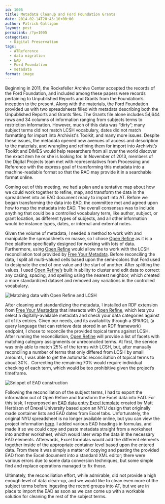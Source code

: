 ```yaml
---
id: 1005
title: Metadata Cleanup and Ford Foundation Grants
date: 2014-02-14T20:43:10+00:00
author: Patrick Galligan
layout: post
permalink: /?p=1005
categories:
  - Digital Preservation
tags:
  - ATReference
  - data migration
  - EAD
  - Ford Foundation
  - metadata
format: image
---
```

Beginning in 2011, the Rockefeller Archive Center accepted the records of the Ford Foundation, and included among these papers were records pertaining to Unpublished Reports and Grants from the Foundation’s inception to the present. Along with the materials, the Ford Foundation provided us with two spreadsheets filled with metadata describing both the Unpublished Reports and Grants files. The Grants file alone includes 54,644 rows and 34 columns of information ranging from subjects terms to restriction information. However, much of this data was “dirty”; many subject terms did not match LCSH vocabulary, dates did not match formatting for import into Archivist's Toolkit, and many more issues. Despite these issues, the metadata opened new avenues of access and description to the materials, and wrangling and refining them for import into Archivist’s Toolkit and DIMES would help researchers from all over the world discover the exact item he or she is looking for. In November of 2013, members of the Digital Projects team met with representatives from Processing and Reference with the express goal of transforming this metadata into a machine-readable format so that the RAC may provide it in a searchable format online.

<!--more-->

Coming out of this meeting, we had a plan and a tentative map about how we could work together to refine, map, and transform the data in the spreadsheet into an EAD document ready to import into AT. Before we began transforming the data into EAD, the committee met and agreed upon how to map the metadata into EAD. The overall consensus was to include anything that could be a controlled vocabulary term, like author, subject, or grant location, as different types of subjects, and all other information would be instance types, dates, or internal and external notes.

Given the volume of metadata, I needed a method to work with and manipulate the spreadsheets en masse, so I chose [Open Refine](http://openrefine.org) as it is a free platform specifically designed for working with lots of data. Furthermore, using [Open Refine](http://openrefine.org) would allow me to work with the LCSH reconciliation tool provided by [Free Your Metadata](http://www.freeyourmetadata.org). Before reconciling the data, I split all multi-valued cells based upon the semi-colons that Ford used to designate the end of one value and the start of another. After splitting the values, I used [Open Refine’s](http://openrefine.org) built in ability to cluster and edit data to correct any casing, spacing, and spelling using the nearest neighbor, which created a more standardized dataset and removed any variations in the controlled vocabulary.

![Matching data with Open Refine and LCSH](http://rockarch.org/programs/digital/bitsandbytes/wp-content/uploads/2014/02/OpenRefineLCSHMatching.jpg)

After cleaning and standardizing the metadata, I installed an RDF extension from [Free Your Meatadata](http://www.freeyourmetadata.org) that interacts with [Open Refine](http://openrefine.org), which lets you select a digitally-available metadata and check your data categories against all of its entries. Given our needs, and its availability through a SPARQL (a query language that can retrieve data stored in an RDF framework) endpoint, I chose to reconcile the provided topical terms against LCSH. After running the reconciliation, [Open Refine](http://openrefine.org) will provide a list of facets with matching category assignments or unreconciled terms. At first, the service was only able to match 25% of the terms with LCSH, but, after manually reconciling a number of terms that only differed from LCSH by small amounts, I was able to get the automatic reconciliation of topical terms to about 30%.  Correcting the remaining 70% would require individual checking of each term, which would be too prohibitive given the project’s timeframe.

![Snippet of EAD construction](http://rockarch.org/programs/digital/bitsandbytes/wp-content/uploads/2014/02/EAD-Construction-Excel.jpg)

Following the reconciliation of the subject terms, I had to export the information out of Open Refine and transform the Excel data into EAD. For this task, I repurposed an [EAD data entry Excel template](http://clir.pacscl.org/2012/03/19/excel-to-xml-the-spreadsheet-from-heaven/) created by Matt Herbison of Drexel University based upon an NYU design that originally made container lists and EAD dates from Excel tabs. Unfortunately, the original NYU spreadsheet is no longer available online, but you can view the project information [here](http://www.nyu.edu/library/bobst/research/arch/eadProduction.htm). I added various EAD headings in formulas, and made it so we could copy and paste metadata straight from a worksheet into another worksheet, which would later wrap the data in the necessary EAD elements. Afterwards, Excel formulas would add the different elements together inside of the appropriate container level based upon the entered data. From there it was simply a matter of copying and pasting the provided EAD from the Excel document into a standard XML editor; there were various errors due to some data conversion techniques, but some simple find and replace operations managed to fix those.

Ultimately, the reconciliation effort, while admirable, did not provide a high enough level of data clean-up, and we would like to clean even more of the subject terms before ingesting the record groups into AT, but we are in place to import the EAD as soon as we can come up with a workable solution for cleaning the rest of the subject terms.
